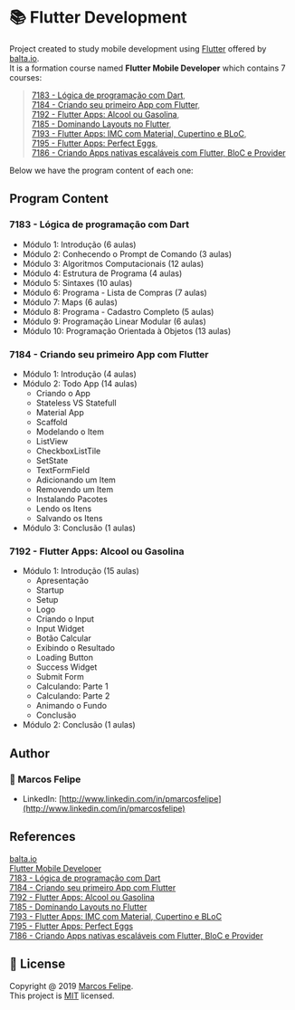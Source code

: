 # :books: Flutter Development

Project created to study mobile development using [Flutter](https://flutter.dev/) offered by [balta.io](https://balta.io/). <br>
It is a formation course named <b>Flutter Mobile Developer</b> which contains 7 courses:

> [7183 - Lógica de programação com Dart](https://balta.io/cursos/logica-de-programacao-com-dart), <br> [7184 - Criando seu primeiro App com Flutter](https://balta.io/cursos/criando-seu-primeiro-app-com-flutter), <br> [7192 - Flutter Apps: Alcool ou Gasolina](https://balta.io/cursos/flutter-apps-alcool-ou-gasolina), <br> [7185 - Dominando Layouts no Flutter](https://balta.io/cursos/dominando-layouts-no-flutter), <br> [7193 - Flutter Apps: IMC com Material, Cupertino e BLoC](https://balta.io/cursos/flutter-apps-imc-material-cupertino-bloc), <br> [7195 - Flutter Apps: Perfect Eggs](https://balta.io/cursos/flutter-apps-perfect-eggs), <br> [7186 - Criando Apps nativas escaláveis com Flutter, BloC e Provider](https://balta.io/cursos/criando-apps-nativas-escalaveis-com-flutter-bloc-provider)

Below we have the program content of each one:

## Program Content

### 7183 - Lógica de programação com Dart

- Módulo 1: Introdução (6 aulas)
- Módulo 2: Conhecendo o Prompt de Comando (3 aulas)
- Módulo 3: Algoritmos Computacionais (12 aulas)
- Módulo 4: Estrutura de Programa (4 aulas)
- Módulo 5: Sintaxes (10 aulas)
- Módulo 6: Programa - Lista de Compras (7 aulas)
- Módulo 7: Maps (6 aulas)
- Módulo 8: Programa - Cadastro Completo (5 aulas)
- Módulo 9: Programação Linear Modular (6 aulas)
- Módulo 10: Programação Orientada à Objetos (13 aulas)

### 7184 - Criando seu primeiro App com Flutter

- Módulo 1: Introdução (4 aulas)
- Módulo 2: Todo App (14 aulas)
  - Criando o App
  - Stateless VS Statefull
  - Material App
  - Scaffold
  - Modelando o Item
  - ListView
  - CheckboxListTile
  - SetState
  - TextFormField
  - Adicionando um Item
  - Removendo um Item
  - Instalando Pacotes
  - Lendo os Itens
  - Salvando os Itens
- Módulo 3: Conclusão (1 aulas)

### 7192 - Flutter Apps: Alcool ou Gasolina

- Módulo 1: Introdução (15 aulas)
  - Apresentação
  - Startup
  - Setup
  - Logo
  - Criando o Input
  - Input Widget
  - Botão Calcular
  - Exibindo o Resultado
  - Loading Button
  - Success Widget
  - Submit Form
  - Calculando: Parte 1
  - Calculando: Parte 2
  - Animando o Fundo
  - Conclusão
- Módulo 2: Conclusão (1 aulas)

## Author

### :bust_in_silhouette: Marcos Felipe

- LinkedIn: [http://www.linkedin.com/in/pmarcosfelipe](http://www.linkedin.com/in/pmarcosfelipe)

## References

[balta.io](https://balta.io/)<br>
[Flutter Mobile Developer](https://balta.io/carreiras/flutter-mobile-developer)<br>
[7183 - Lógica de programação com Dart](https://balta.io/cursos/logica-de-programacao-com-dart)<br>
[7184 - Criando seu primeiro App com Flutter](https://balta.io/cursos/criando-seu-primeiro-app-com-flutter)<br>
[7192 - Flutter Apps: Alcool ou Gasolina](https://balta.io/cursos/flutter-apps-alcool-ou-gasolina)<br>
[7185 - Dominando Layouts no Flutter](https://balta.io/cursos/dominando-layouts-no-flutter)<br>
[7193 - Flutter Apps: IMC com Material, Cupertino e BLoC](https://balta.io/cursos/flutter-apps-imc-material-cupertino-bloc)<br>
[7195 - Flutter Apps: Perfect Eggs](https://balta.io/cursos/flutter-apps-perfect-eggs)<br>
[7186 - Criando Apps nativas escaláveis com Flutter, BloC e Provider](https://balta.io/cursos/criando-apps-nativas-escalaveis-com-flutter-bloc-provider)

## :pencil: License

Copyright @ 2019 [Marcos Felipe](http://www.linkedin.com/in/pmarcosfelipe).<br>
This project is [MIT](https://choosealicense.com/licenses/mit/) licensed.
